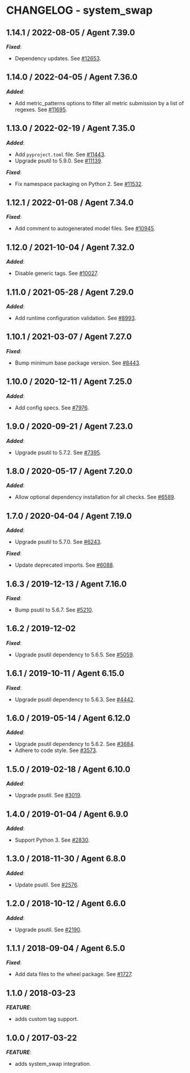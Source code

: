 # CHANGELOG - system_swap

## 1.14.1 / 2022-08-05 / Agent 7.39.0

***Fixed***: 

* Dependency updates. See [#12653](https://github.com/DataDog/integrations-core/pull/12653).


## 1.14.0 / 2022-04-05 / Agent 7.36.0

***Added***: 

* Add metric_patterns options to filter all metric submission by a list of regexes. See [#11695](https://github.com/DataDog/integrations-core/pull/11695).


## 1.13.0 / 2022-02-19 / Agent 7.35.0

***Added***: 

* Add `pyproject.toml` file. See [#11443](https://github.com/DataDog/integrations-core/pull/11443).
* Upgrade psutil to 5.9.0. See [#11139](https://github.com/DataDog/integrations-core/pull/11139).

***Fixed***: 

* Fix namespace packaging on Python 2. See [#11532](https://github.com/DataDog/integrations-core/pull/11532).


## 1.12.1 / 2022-01-08 / Agent 7.34.0

***Fixed***: 

* Add comment to autogenerated model files. See [#10945](https://github.com/DataDog/integrations-core/pull/10945).


## 1.12.0 / 2021-10-04 / Agent 7.32.0

***Added***: 

* Disable generic tags. See [#10027](https://github.com/DataDog/integrations-core/pull/10027).


## 1.11.0 / 2021-05-28 / Agent 7.29.0

***Added***: 

* Add runtime configuration validation. See [#8993](https://github.com/DataDog/integrations-core/pull/8993).


## 1.10.1 / 2021-03-07 / Agent 7.27.0

***Fixed***: 

* Bump minimum base package version. See [#8443](https://github.com/DataDog/integrations-core/pull/8443).


## 1.10.0 / 2020-12-11 / Agent 7.25.0

***Added***: 

* Add config specs. See [#7976](https://github.com/DataDog/integrations-core/pull/7976).


## 1.9.0 / 2020-09-21 / Agent 7.23.0

***Added***: 

* Upgrade psutil to 5.7.2. See [#7395](https://github.com/DataDog/integrations-core/pull/7395).


## 1.8.0 / 2020-05-17 / Agent 7.20.0

***Added***: 

* Allow optional dependency installation for all checks. See [#6589](https://github.com/DataDog/integrations-core/pull/6589).


## 1.7.0 / 2020-04-04 / Agent 7.19.0

***Added***: 

* Upgrade psutil to 5.7.0. See [#6243](https://github.com/DataDog/integrations-core/pull/6243).

***Fixed***: 

* Update deprecated imports. See [#6088](https://github.com/DataDog/integrations-core/pull/6088).


## 1.6.3 / 2019-12-13 / Agent 7.16.0

***Fixed***: 

* Bump psutil to 5.6.7. See [#5210](https://github.com/DataDog/integrations-core/pull/5210).


## 1.6.2 / 2019-12-02

***Fixed***: 

* Upgrade psutil dependency to 5.6.5. See [#5059](https://github.com/DataDog/integrations-core/pull/5059).


## 1.6.1 / 2019-10-11 / Agent 6.15.0

***Fixed***: 

* Upgrade psutil dependency to 5.6.3. See [#4442](https://github.com/DataDog/integrations-core/pull/4442).


## 1.6.0 / 2019-05-14 / Agent 6.12.0

***Added***: 

* Upgrade psutil dependency to 5.6.2. See [#3684](https://github.com/DataDog/integrations-core/pull/3684).
* Adhere to code style. See [#3573](https://github.com/DataDog/integrations-core/pull/3573).


## 1.5.0 / 2019-02-18 / Agent 6.10.0

***Added***: 

* Upgrade psutil. See [#3019](https://github.com/DataDog/integrations-core/pull/3019).


## 1.4.0 / 2019-01-04 / Agent 6.9.0

***Added***: 

* Support Python 3. See [#2830][1].


## 1.3.0 / 2018-11-30 / Agent 6.8.0

***Added***: 

* Update psutil. See [#2576][2].


## 1.2.0 / 2018-10-12 / Agent 6.6.0

***Added***: 

* Upgrade psutil. See [#2190][3].


## 1.1.1 / 2018-09-04 / Agent 6.5.0

***Fixed***: 

* Add data files to the wheel package. See [#1727][4].


## 1.1.0 / 2018-03-23

***FEATURE***: 

* adds custom tag support.


## 1.0.0 / 2017-03-22

***FEATURE***: 

* adds system_swap integration.

[1]: https://github.com/DataDog/integrations-core/pull/2830
[2]: https://github.com/DataDog/integrations-core/pull/2576
[3]: https://github.com/DataDog/integrations-core/pull/2190
[4]: https://github.com/DataDog/integrations-core/pull/1727
